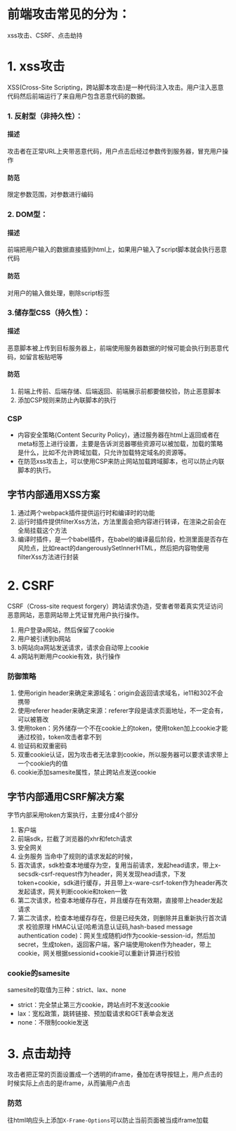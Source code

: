 # 前端攻击常见的分为：
xss攻击、CSRF、点击劫持
# 1. xss攻击
XSS(Cross-Site Scripting，跨站脚本攻击)是一种代码注入攻击。用户注入恶意代码然后前端运行了来自用户包含恶意代码的数据。
### 1. 反射型（非持久性）：
#### 描述
攻击者在正常URL上夹带恶意代码，用户点击后经过参数传到服务器，冒充用户操作
#### 防范
限定参数范围，对参数进行编码

### 2. DOM型：
#### 描述
前端把用户输入的数据直接插到html上，如果用户输入了script脚本就会执行恶意代码
#### 防范
对用户的输入做处理，剔除script标签

### 3.储存型CSS（持久性）：
#### 描述
恶意脚本被上传到目标服务器上，前端使用服务器数据的时候可能会执行到恶意代码，如留言板贴吧等
#### 防范
1. 前端上传前、后端存储、后端返回、前端展示前都要做校验，防止恶意脚本
2. 添加CSP规则来防止內联脚本的执行

### CSP
- 内容安全策略(Content Security Policy)，通过服务器在html上返回或者在meta标签上进行设置，主要是告诉浏览器哪些资源可以被加载，加载的策略是什么，比如不允许跨域加载，只允许加载特定域名的资源等。
- 在防范xss攻击上，可以使用CSP来防止网站加载跨域脚本，也可以防止内联脚本的执行。

## 字节内部通用XSS方案
1. 通过两个webpack插件提供运行时和编译时的功能
2. 运行时插件提供filterXss方法，方法里面会把内容进行转译，在渲染之前会在全局挂载这个方法
3. 编译时插件，是一个babel插件，在babel的编译最后阶段，检测里面是否存在风险点，比如react的dangerouslySetInnerHTML，然后把内容物使用filterXss方法进行封装

# 2. CSRF
CSRF（Cross-site request forgery）跨站请求伪造，受害者带着真实凭证访问恶意网站，恶意网站带上凭证冒充用户执行操作。
1. 用户登录a网站，然后保留了cookie
2. 用户被引诱到b网站
3. b网站向a网站发送请求，请求会自动带上cookie
4. a网站判断用户cookie有效，执行操作
### 防御策略
1. 使用origin header来确定来源域名：origin会返回请求域名，ie11和302不会携带
2. 使用referer header来确定来源：referer字段是请求页面地址，不一定会有，可以被篡改
3. 使用token：另外储存一个不在cookie上的token，使用token加上cookie才能通过校验，token攻击者拿不到
4. 验证码和双重密码
5. 双重cookie认证，因为攻击者无法拿到cookie，所以服务器可以要求请求带上一个cookie内的值
5. cookie添加samesite属性，禁止跨站点发送cookie

## 字节内部通用CSRF解决方案
字节内部采用token方案执行，主要分成4个部分
1. 客户端
2. 前端sdk，拦截了浏览器的xhr和fetch请求
3. 安全网关
4. 业务服务
当命中了规则的请求发起的时候，
1. 首次请求，sdk检查本地缓存为空，复用当前请求，发起head请求，带上x-secsdk-csrf-request作为header，网关发现head请求，下发token+cookie，sdk进行缓存，并且带上x-ware-csrf-token作为header再次发起请求，网关判断cookie和token一致
2. 第二次请求，检查本地缓存存在，并且缓存在有效期，直接带上header发起请求
3. 第二次请求，检查本地缓存存在，但是已经失效，则删除并且重新执行首次请求
校验原理
HMAC认证(哈希消息认证码,hash-based message authentication code)：网关生成随机id作为cookie-session-id，然后加secret，生成token，返回客户端，客户端使用token作为header，带上cookie，网关根据sessionid+cookie可以重新计算进行校验

### cookie的samesite
samesite的取值为三种：strict、lax、none
- strict：完全禁止第三方cookie，跨站点时不发送cookie
- lax：宽松政策，跳转链接、预加载请求和GET表单会发送
- none：不限制cookie发送

# 3. 点击劫持
攻击者把正常的页面设置成一个透明的iframe，叠加在诱导按钮上，用户点击的时候实际上点击的是iframe，从而骗用户点击
### 防范
往html响应头上添加`X-Frame-Options`可以防止当前页面被当成iframe加载



